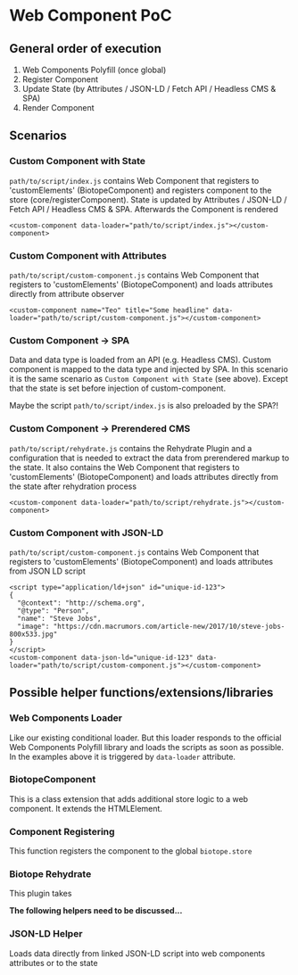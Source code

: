 # Web Component PoC

## General order of execution

1. Web Components Polyfill (once global) 
2. Register Component 
3. Update State (by Attributes / JSON-LD / Fetch API / Headless CMS & SPA) 
4. Render Component 


## Scenarios

### Custom Component with State

`path/to/script/index.js` contains Web Component that registers to 'customElements' (BiotopeComponent) and registers component to the store (core/registerComponent).
State is updated by Attributes / JSON-LD / Fetch API / Headless CMS & SPA. Afterwards the Component is rendered

```
<custom-component data-loader="path/to/script/index.js"></custom-component>
```



### Custom Component with Attributes

`path/to/script/custom-component.js` contains Web Component that registers to 'customElements' (BiotopeComponent) and loads attributes directly from attribute observer

```
<custom-component name="Teo" title="Some headline" data-loader="path/to/script/custom-component.js"></custom-component>
```



### Custom Component -> SPA

Data and data type is loaded from an API (e.g. Headless CMS). Custom component is mapped to the data type and injected by SPA.
In this scenario it is the same scenario as `Custom Component with State` (see above). Except that the state is set before injection of custom-component.

Maybe the script `path/to/script/index.js` is also preloaded by the SPA?! 



### Custom Component -> Prerendered CMS

`path/to/script/rehydrate.js` contains the Rehydrate Plugin and a configuration that is needed to extract the data from prerendered markup to the state. 
It also contains the Web Component that registers to 'customElements' (BiotopeComponent) and loads attributes directly from the state after rehydration process

```
<custom-component data-loader="path/to/script/rehydrate.js"></custom-component>
```


### Custom Component with JSON-LD

`path/to/script/custom-component.js` contains Web Component that registers to 'customElements' (BiotopeComponent) and loads attributes from JSON LD script

```
<script type="application/ld+json" id="unique-id-123">
{
  "@context": "http://schema.org",
  "@type": "Person",
  "name": "Steve Jobs",
  "image": "https://cdn.macrumors.com/article-new/2017/10/steve-jobs-800x533.jpg"
}
</script>
<custom-component data-json-ld="unique-id-123" data-loader="path/to/script/custom-component.js"></custom-component>
```


## Possible helper functions/extensions/libraries

### Web Components Loader

Like our existing conditional loader. But this loader responds to the official Web Components Polyfill library and loads the scripts as soon as possible.
In the examples above it is triggered by `data-loader` attribute.

### BiotopeComponent

This is a class extension that adds additional store logic to a web component. It extends the HTMLElement.

### Component Registering

This function registers the component to the global `biotope.store`  

### Biotope Rehydrate

This plugin takes 


**The following helpers need to be discussed...** 

### JSON-LD Helper

Loads data directly from linked JSON-LD script into web components attributes or to the state


